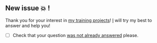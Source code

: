 ## New issue :boom: !

Thank you for your interest in [my training projects](https://github.com/pajtraining/)! [I](https://github.com/pajanne/) will try my best to answer and help you!

- [ ] Check that your question [was not already answered](https://github.com/pajtraining/ask-questions/issues?q=is%3Aissue+is%3Aclosed) please.
